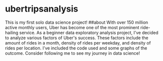 # ubertripsanalysis
This is my first solo data science project!
##about
With over 150 million active monthly users, Uber has become one of the most prominent ride-hailing service. As a beginner data exploratory analysis project, I've decided to analyze various factors of Uber's success. These factors include the amount of rides in a month, density of rides per weekday, and density of rides per location. I've included the code used and some graphs of the outcome.
Consider following me to see my journey in data science!

